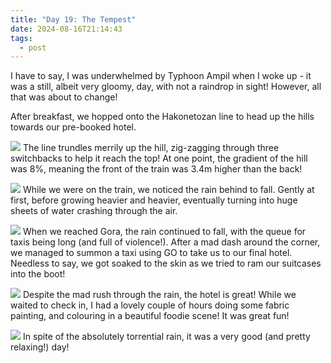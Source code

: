 ```yaml
---
title: "Day 19: The Tempest"
date: 2024-08-16T21:14:43
tags:
  - post
---
```

I have to say, I was underwhelmed by Typhoon Ampil when I woke up - it was a still, albeit very gloomy, day, with not a raindrop in sight! However, all that was about to change!

After breakfast, we hopped onto the Hakonetozan line to head up the hills towards our pre-booked hotel.

![](/japan/media/1000021471.jpg) The line trundles merrily up the hill, zig-zagging through three switchbacks to help it reach the top! At one point, the gradient of the hill was 8%, meaning the front of the train was 3.4m higher than the back!

![](/japan/media/1000021476.jpg) While we were on the train, we noticed the rain behind to fall. Gently at first, before growing heavier and heavier, eventually turning into huge sheets of water crashing through the air.

![](/japan/media/1000021500.jpg) When we reached Gora, the rain continued to fall, with the queue for taxis being long (and full of violence!). After a mad dash around the corner, we managed to summon a taxi using GO to take us to our final hotel. Needless to say, we got soaked to the skin as we tried to ram our suitcases into the boot!

![](/japan/media/1000021514.jpg) Despite the mad rush through the rain, the hotel is great! While we waited to check in, I had a lovely couple of hours doing some fabric painting, and colouring in a beautiful foodie scene! It was great fun!

![](/japan/media/1000021546.jpg)
In spite of the absolutely torrential rain, it was a very good (and pretty relaxing!) day!
